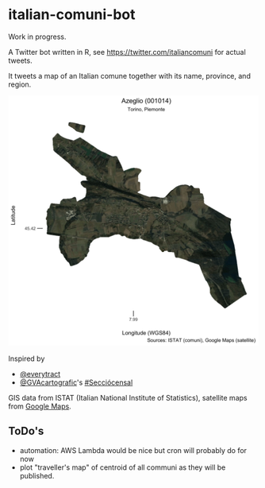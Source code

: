 # italian-comuni-bot

Work in progress.

A Twitter bot written in R, see https://twitter.com/italiancomuni for actual tweets.

It tweets a map of an Italian comune together with its name, province, and region.

![a tweeted map](comune_raster.jpg)


Inspired by
* [@everytract](https://twitter.com/everytract)
* [@GVAcartografic](https://twitter.com/GVAcartografic)'s [#Secciócensal](https://twitter.com/hashtag/Secci%C3%B3censal?src=hash)

GIS data from ISTAT (Italian National Institute of Statistics),
satellite maps from [Google Maps](https://www.google.com/maps).


## ToDo's

* automation: AWS Lambda would be nice but cron will probably do for now
* plot "traveller's map" of centroid of all communi as they will be published.
